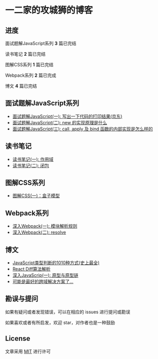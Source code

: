 # 一二家的攻城狮的博客

## 进度

面试题解JavaScript系列 **3** 篇已完结

读书笔记 **2** 篇已完结

图解CSS系列 **1** 篇已完结

Webpack系列 **2** 篇已完成

博文 **4** 篇已完结

## 面试题解JavaScript系列

- [面试题解JavaScript(一): 写出一下代码的打印结果(京东)](https://github.com/campcc/blog/issues/1)
- [面试题解JavaScript(二): new 的实现原理是什么](https://github.com/campcc/blog/issues/3)
- [面试题解JavaScript(三): call, apply 及 bind 函数的内部实现是怎么样的](https://github.com/campcc/blog/issues/4)

## 读书笔记

- [读书笔记(一): 作用域](https://github.com/campcc/blog/issues/5)
- [读书笔记(二): 闭包](https://github.com/campcc/blog/issues/6)

## 图解CSS系列

- [图解CSS(一)：盒子模型](https://codepen.io/lycheelee/pen/qBWVqeB)

## Webpack系列

- [深入Webpack(一): 模块解析规则](https://github.com/campcc/blog/issues/10)
- [深入Webpack(二): resolve](https://github.com/campcc/blog/issues/11)

## 博文

- [JavaScript类型判断的1010种方式(史上最全)](https://github.com/campcc/blog/issues/7)
- [React Diff算法解析](https://github.com/campcc/blog/issues/13)
- [深入JavaScrip(一): 原型与原型链](https://github.com/campcc/blog/issues/14)
- [可能是最好的跨域解决方案了...](https://github.com/campcc/blog/issues/15)

## 勘误与提问

如果有疑问或者发现错误，可以在相应的 issues 进行提问或勘误

如果喜欢或者有所启发，欢迎 star，对作者也是一种鼓励

## License

文章采用 [MIT](https://opensource.org/licenses/MIT) 进行许可
